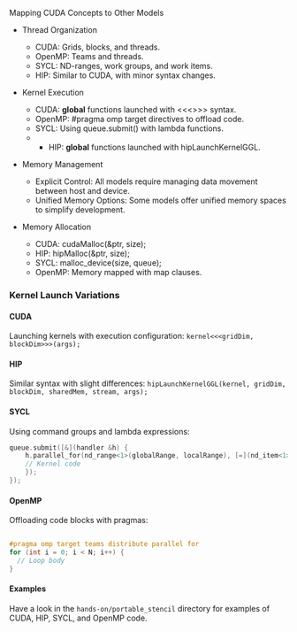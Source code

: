 Mapping CUDA Concepts to Other Models

- Thread Organization
  - CUDA: Grids, blocks, and threads.
  - OpenMP: Teams and threads.
  - SYCL: ND-ranges, work groups, and work items.
  - HIP: Similar to CUDA, with minor syntax changes.

- Kernel Execution
  - CUDA: __global__ functions launched with <<<>>> syntax.
  - OpenMP: #pragma omp target directives to offload code.
  - SYCL: Using queue.submit() with lambda functions.
  - - HIP: __global__ functions launched with hipLaunchKernelGGL.

- Memory Management
  - Explicit Control: All models require managing data movement between host and device.
  - Unified Memory Options: Some models offer unified memory spaces to simplify development.

- Memory Allocation
  - CUDA: cudaMalloc(&ptr, size);
  - HIP: hipMalloc(&ptr, size);
  - SYCL: malloc_device<int>(size, queue);
  - OpenMP: Memory mapped with map clauses.

### Kernel Launch Variations

#### CUDA

Launching kernels with execution configuration: `kernel<<<gridDim, blockDim>>>(args);`

#### HIP

Similar syntax with slight differences: `hipLaunchKernelGGL(kernel, gridDim, blockDim, sharedMem, stream, args);`

#### SYCL

Using command groups and lambda expressions:

```cpp
queue.submit([&](handler &h) {
    h.parallel_for(nd_range<1>(globalRange, localRange), [=](nd_item<1> item) {
    // Kernel code
    });
});
```

#### OpenMP

Offloading code blocks with pragmas:

```cpp

#pragma omp target teams distribute parallel for
for (int i = 0; i < N; i++) {
  // Loop body
}
```

#### Examples

Have a look in the `hands-on/portable_stencil` directory for examples of CUDA, HIP, SYCL, and OpenMP code.

